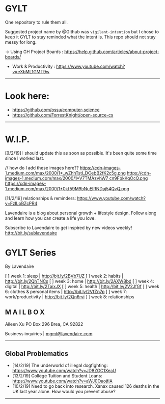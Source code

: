 # GYLT
One repository to rule them all.


Suggested project name by @Github was `vigilant-intention` but I chose to keep it GYLT to stay reminded what the intent is.
This repo should not stay messy for long.

 -> Using GH Project Boards : https://help.github.com/articles/about-project-boards/

+ Work & Productivity : https://www.youtube.com/watch?v=eXbML1GMT9w 

---
# Look here:
+ https://github.com/ossu/computer-science
+ https://github.com/ForrestKnight/open-source-cs

---

# W.I.P.

[9/2/19] I should update this as soon as possible. It's been quite some time since I worked last.

// how do I add these images here??
https://cdn-images-1.medium.com/max/2000/1*_wZhhTstI_DCebB2fK2c5g.png
https://cdn-images-1.medium.com/max/2000/1*V7TMAzvhW7_cn9FbkKqOcQ.png
https://cdn-images-1.medium.com/max/2000/1*0kf59M9bNuEIRNDaj54QvQ.png


[11/2/19] relationships & reminders: https://www.youtube.com/watch?v=FzlLoBZcPR4

Lavendaire is a blog about personal growth + lifestyle design. Follow along and learn how you can create a life you love. 

Subscribe to Lavendaire to get inspired by new videos weekly! http://bit.ly/sublavendaire

# GYLT Series
By Lavendaire

[ ]  week 1: sleep | http://bit.ly/2BVb7UZ
[ ]  week 2: habits | http://bit.ly/2QhTNCs
[ ]  week 3: home | http://bit.ly/2AXW8bd
[ ]  week 4: digital | http://bit.ly/2TaixJX
[ ]  week 5: health | http://bit.ly/2V2JfGf
[ ]  week 6: clothes & personal items | http://bit.ly/2VfZn7p
[ ]  week 7: work/productivity | http://bit.ly/2Qn6rvi
[ ]  week 8: relationships

## M A I L B O X

Aileen Xu
PO Box 296
Brea, CA 92822

Business inquiries | mgmt@lavendaire.com

---
## Global Problematics

+ [14/2/19] The underworld of illegal dogfighting: https://www.youtube.com/watch?v=JD8ZGC1XeaU
+ [13/2/19] College Tuition and Student Loans: https://www.youtube.com/watch?v=aWJ0OaojfiA
+ [10/2/19] Need to go back into research. Xanax caused 126 deaths in the UK last year alone. How would you prevent abuse?

---
